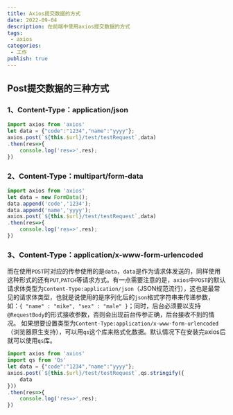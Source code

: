 ```yaml
---
title: Axios提交数据的方式
date: 2022-09-04
description: 在前端中使用axios提交数据的方式
tags:
 - axios
categories:
 - 工作
publish: true
---
```

## Post提交数据的三种方式

### 1、Content-Type：application/json

```js
import axios from 'axios'
let data = {"code":"1234","name":"yyyy"};
axios.post(`${this.$url}/test/testRequest`,data)
.then(res=>{
    console.log('res=>',res);            
})
```

### 2、Content-Type：multipart/form-data

```js
import axios from 'axios'
let data = new FormData();
data.append('code','1234');
data.append('name','yyyy');
axios.post(`${this.$url}/test/testRequest`,data)
.then(res=>{
    console.log('res=>',res);            
})
```

### 3、Content-Type：application/x-www-form-urlencoded

而在使用`POST`时对应的传参使用的是`data`，`data`是作为请求体发送的，同样使用这种形式的还有`PUT`,`PATCH`等请求方式。有一点需要注意的是，`axios`中`POST`的默认请求体类型为`Content-Type:application/json`（JSON规范流行），这也是最常见的请求体类型，也就是说使用的是序列化后的`json`格式字符串来传递参数，如：`{ "name" : "mike", "sex" : "male" }`；同时，后台必须要以支持`@RequestBody`的形式接收参数，否则会出现前台传参正确，后台接收不到的情况。
如果想要设置类型为`Content-Type:application/x-www-form-urlencoded`（浏览器原生支持），可以用`qs`这个库来格式化数据。默认情况下在安装完axios后就可以使用`qs`库。

```js
import axios from 'axios'
import qs from 'Qs'
let data = {"code":"1234","name":"yyyy"};
axios.post(`${this.$url}/test/testRequest`,qs.stringify({
    data
}))
.then(res=>{
    console.log('res=>',res);            
})
```

